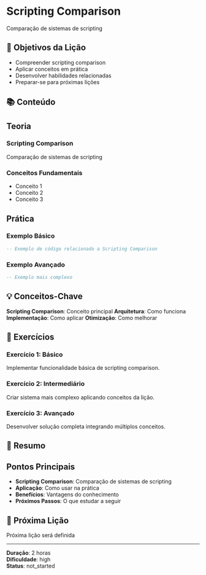 
# Scripting Comparison

Comparação de sistemas de scripting

## 🎯 Objetivos da Lição

- Compreender scripting comparison
- Aplicar conceitos em prática
- Desenvolver habilidades relacionadas
- Preparar-se para próximas lições

## 📚 Conteúdo


## Teoria

### Scripting Comparison
Comparação de sistemas de scripting

### Conceitos Fundamentais
- Conceito 1
- Conceito 2
- Conceito 3

## Prática

### Exemplo Básico
```lua
-- Exemplo de código relacionado a Scripting Comparison
```

### Exemplo Avançado
```lua
-- Exemplo mais complexo
```


## 💡 Conceitos-Chave

**Scripting Comparison**: Conceito principal
**Arquitetura**: Como funciona
**Implementação**: Como aplicar
**Otimização**: Como melhorar

## 🧪 Exercícios


### Exercício 1: Básico
Implementar funcionalidade básica de scripting comparison.

### Exercício 2: Intermediário
Criar sistema mais complexo aplicando conceitos da lição.

### Exercício 3: Avançado
Desenvolver solução completa integrando múltiplos conceitos.


## 📝 Resumo


## Pontos Principais

- **Scripting Comparison**: Comparação de sistemas de scripting
- **Aplicação**: Como usar na prática
- **Benefícios**: Vantagens do conhecimento
- **Próximos Passos**: O que estudar a seguir


## 🔗 Próxima Lição

Próxima lição será definida

---

**Duração**: 2 horas  
**Dificuldade**: high  
**Status**: not_started
